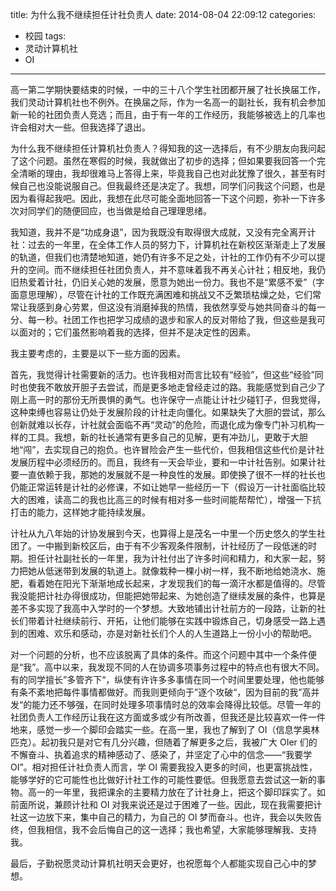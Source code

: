 title: 为什么我不继续担任计社负责人
date: 2014-08-04 22:09:12
categories:
- 校园
tags:
- 灵动计算机社
- OI
---

高一第二学期快要结束的时候，一中的三十八个学生社团都开展了社长换届工作，我们灵动计算机社也不例外。在换届之际，作为一名高一的副社长，我有机会参加新一轮的社团负责人竞选；而且，由于有一年的工作经历，我能够被选上的几率也许会相对大一些。但我选择了退出。

为什么我不继续担任计算机社负责人？得知我的这一选择后，有不少朋友向我问起了这个问题。虽然在寒假的时候，我就做出了初步的选择；但如果要我回答一个完全清晰的理由，我却很难马上答得上来，毕竟我自己也对此犹豫了很久，甚至有时候自己也没能说服自己。但我最终还是决定了。我想，同学们问我这个问题，也是因为看得起我吧。因此，我想在此尽可能全面地回答一下这个问题，弥补一下许多次对同学们的随便回应，也当做是给自己理理思绪。

我知道，我并不是“功成身退”，因为我既没有取得很大成就，又没有完全离开计社：过去的一年里，在全体工作人员的努力下，计算机社在新校区渐渐走上了发展的轨道，但我们也清楚地知道，她仍有许多不足之处，计社的工作仍有不少可以提升的空间。而不继续担任社团负责人，并不意味着我不再关心计社；相反地，我仍旧热爱着计社，仍旧关心她的发展，愿意为她出一份力。我也不是“累感不爱”（字面意思理解），尽管在计社的工作既充满困难和挑战又不乏繁琐枯燥之处，它们常常让我感到身心劳累，但这没有消磨掉我的热情，我依然享受与她共同奋斗的每一分、每一秒。社团工作也把学习成绩的退步和家人的反对带给了我，但这些是我可以面对的；它们虽然影响着我的选择，但并不是决定性的因素。

<!-- more -->

我主要考虑的，主要是以下一些方面的因素。

首先，我觉得计社需要新的活力。也许我相对而言比较有“经验”，但这些“经验”同时也使我不敢放开胆子去尝试，而是更多地走曾经走过的路。我能感觉到自己少了刚上高一时的那份无所畏惧的勇气。也许保守一点能让计社少碰钉子，但我觉得，这种束缚也容易让仍处于发展阶段的计社走向僵化。如果缺失了大胆的尝试，那么创新就难以长存，计社就会面临不再“灵动”的危险，而退化成为像专门补习机构一样的工具。我想，新的社长通常有更多自己的见解，更有冲劲儿，更敢于大胆地“闯”，去实现自己的抱负。也许冒险会产生一些代价，但我相信这些代价是计社发展历程中必须经历的。而且，我终有一天会毕业，要和一中计社告别。如果计社要一直依赖于我，那她的发展就不是一种良性的发展。即使换了很不一样的社长也仍能正常运转是计社的必修课，不如让她早一些经历一下（假设万一计社面临比较大的困难，读高二的我也比高三的时候有相对多一些时间能帮帮忙），增强一下抗打击的能力，这样她才能持续发展。

计社从九八年始的计协发展到今天，也算得上是茂名一中里一个历史悠久的学生社团了。一中搬到新校区后，由于有不少客观条件限制，计社经历了一段低迷的时期。担任计社副社长的一年里，我为计社付出了许多时间和精力，和大家一起，努力把她从低迷带到发展的轨道上。就像栽种一棵小树一样，我不断地给她浇水、施肥，看着她在阳光下渐渐地成长起来，才发现我们的每一滴汗水都是值得的。尽管我没能把计社办得很成功，但能把她带起来、为她创造了继续发展的条件，也算是差不多实现了我高中入学时的一个梦想。大致地铺出计社前方的一段路，让新的社长们带着计社继续前行、开拓，让他们能够在实践中锻炼自己，切身感受一路上遇到的困难、欢乐和感动，亦是对新社长们个人的人生道路上一份小小的帮助吧。

对一个问题的分析，也不应该脱离了具体的条件。而这个问题中其中一个条件便是“我”。高中以来，我发现不同的人在协调多项事务过程中的特点也有很大不同。有的同学擅长”多管齐下“，纵使有许许多多事情在同一个时间里要处理，他也能够有条不紊地把每件事情都做好。而我则更倾向于”逐个攻破“，因为目前的我”高并发“的能力还不够强，在同时处理多项事情时总的效率会降得比较低。尽管一年的社团负责人工作经历让我在这方面或多或少有所改善，但我还是比较喜欢一件一件地来，感觉一步一个脚印会踏实一些。在高一里，我也了解到了 OI（信息学奥林匹克）。起初我只是对它有几分兴趣，但随着了解更多之后，我被广大 OIer 们的不懈奋斗、执着追求的精神感动了、感染了，并坚定了心中的信念——“我要学 OI”。相对担任计社负责人而言，学 OI 需要我投入更多的时间，也更富挑战性，能够学好的它可能性也比做好计社工作的可能性要低。但我愿意去尝试这一新的事物。高一的一年里，我把课余的主要精力放在了计社身上，把这个脚印踩实了。如前面所说，兼顾计社和 OI 对我来说还是过于困难了一些。因此，现在我需要把计社这一边放下来，集中自己的精力，为自己的 OI 梦而奋斗。也许，我会以失败告终，但我相信，我不会后悔自己的这一选择；我也希望，大家能够理解我、支持我。

最后，子勤祝愿灵动计算机社明天会更好，也祝愿每个人都能实现自己心中的梦想。